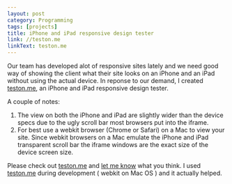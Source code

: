 ```yaml
---
layout: post
category: Programming
tags: [projects]
title: iPhone and iPad responsive design tester
link: //teston.me
linkText: teston.me
---
```


Our team has developed alot of responsive sites lately and we need good way of showing the client what their site looks on an iPhone and an iPad without using the actual device. In reponse to our demand, I created [teston.me](//teston.me), an iPhone and iPad responsive design tester.

A couple of notes:
1. The view on both the iPhone and iPad are slightly wider than the device specs due to the ugly scroll bar most browsers put into the iframe. 
1. For best use a webkit browser (Chrome or Safari) on a Mac to view your site. Since webkit browsers on a Mac emulate the iPhone and iPad transparent scroll bar the iframe windows are the exact size of the device screen size. 

Please check out [teston.me](//teston.me) and [let me know](//twitter.com/luk3thomas) what you think. I used [teston.me](//teston.me) during development ( webkit on Mac OS ) and it actually helped.
